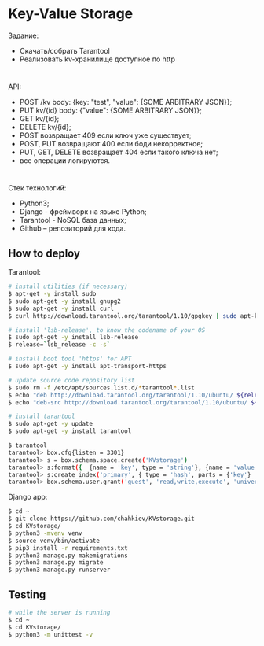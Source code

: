 # Key-Value Storage

Задание:
* Скачать/собрать Tarantool
* Реализовать kv-хранилище доступное по http

#

API:
* POST /kv body: {key: "test", "value": {SOME ARBITRARY JSON}};
* PUT kv/{id} body: {"value": {SOME ARBITRARY JSON}};
* GET kv/{id};
* DELETE kv/{id};
* POST  возвращает 409 если ключ уже существует;
* POST, PUT возвращают 400 если боди некорректное;
* PUT, GET, DELETE возвращает 404 если такого ключа нет;
* все операции логируются.

#

Стек технологий:
* Python3;
* Django - фреймворк на языке Python;
* Tarantool - NoSQL база данных;
* Github – репозиторий для кода.

## How to deploy


Tarantool:

```bash
# install utilities (if necessary)
$ apt-get -y install sudo
$ sudo apt-get -y install gnupg2
$ sudo apt-get -y install curl
$ curl http://download.tarantool.org/tarantool/1.10/gpgkey | sudo apt-key add -

# install 'lsb-release', to know the codename of your OS
$ sudo apt-get -y install lsb-release
$ release=`lsb_release -c -s`

# install boot tool 'https' for APT
$ sudo apt-get -y install apt-transport-https

# update source code repository list
$ sudo rm -f /etc/apt/sources.list.d/*tarantool*.list
$ echo "deb http://download.tarantool.org/tarantool/1.10/ubuntu/ ${release} main" | sudo tee /etc/apt/sources.list.d/tarantool_1_10.list
$ echo "deb-src http://download.tarantool.org/tarantool/1.10/ubuntu/ ${release} main" | sudo tee -a /etc/apt/sources.list.d/$ $ $ tarantool_1_10.list

# install tarantool
$ sudo apt-get -y update
$ sudo apt-get -y install tarantool
```

```bash
$ tarantool
tarantool> box.cfg{listen = 3301}
tarantool> s = box.schema.space.create('KVstorage')
tarantool> s:format({  {name = 'key', type = 'string'}, {name = 'value', type = 'string'}  })
tarantool> s:create_index('primary', { type = 'hash', parts = {'key'}   })
tarantool> box.schema.user.grant('guest', 'read,write,execute', 'universe')
```

Django app:

```bash
$ cd ~
$ git clone https://github.com/chahkiev/KVstorage.git
$ cd KVstorage/
$ python3 -mvenv venv
$ source venv/bin/activate
$ pip3 install -r requirements.txt
$ python3 manage.py makemigrations
$ python3 manage.py migrate
$ python3 manage.py runserver
```

## Testing

```bash
# while the server is running
$ cd ~
$ cd KVstorage/
$ python3 -m unittest -v
```
